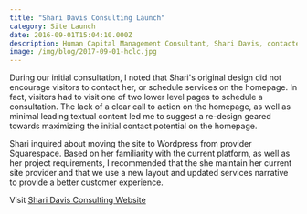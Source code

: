 ```yaml
---
title: "Shari Davis Consulting Launch"
category: Site Launch
date: 2016-09-01T15:04:10.000Z
description: Human Capital Management Consultant, Shari Davis, contacted me about updating the design on her website.
image: /img/blog/2017-09-01-hclc.jpg
---
```


During our initial consultation, I noted that Shari's original design did not encourage visitors to contact her, or schedule services on the homepage.  In fact, visitors had to visit one of two lower level pages to schedule a consultation.  The lack of a clear call to action on the homepage, as well as minimal leading textual content led me to suggest a re-design geared towards maximizing the initial contact potential on the homepage.  

Shari inquired about moving the site to Wordpress from provider Squarespace.  Based on her familiarity with the current platform, as well as her project requirements, I recommended that the she maintain her current site provider and that we use a new layout and updated services narrative to provide a better customer experience.

Visit [Shari Davis Consulting Website](http://www.sharidavisconsulting.com/)